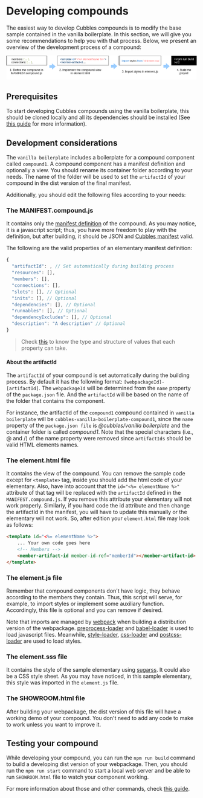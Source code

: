 # Developing compounds

The easiest way to develop Cubbles compounds is to modify the base sample contained in the vanilla boilerplate. In this section, we will give you some recommendations to help you with that process. Below, we present an overview of the development process of a compound:

![Developing a compound with the vanilla boilerplate](../../../assets/images/compound-with-vanilla-boilerplate.png)

## Prerequisites

To start developing Cubbles compounds using the vanilla boilerplate, this should be cloned locally and all its dependencies should be installed (See [this guide](./creating-project.md) for more information).

## Development considerations

The `vanilla boilerplate` includes a boilerplate for a compound component called `compound1`. A compound component has a manifest definition and optionally a view. You should rename its container folder according to your needs. The name of the folder will be used to set the `artifactId` of your compound in the dist version of the final manifest.

Additionally, you should edit the following files according to your needs:

### The **MANIFEST.compound.js**

It contains only the [manifest definition](../../user-guide/terms-and-concepts/artifacts.md#artifact-definition) of the compound. As you may notice, it is a javascript script; thus, you have more freedom to play with the definition, but after building, it should be JSON and [Cubbles manifest](http://cubbles.github.io/cubx-webpackage-document-api/schema-explorer.html?schemaPath=https://raw.githubusercontent.com/cubbles/coder-toolset/develop/packages/webpackage-document-api/lib/jsonSchema/manifestWebpackage-10.1.0.schema.json) valid.

The following are the valid properties of an elementary manifest definition:

```javascript
{
  "artifactId": , // Set automatically during building process
  "resources": [],
  "members": [],
  "connections": [],
  "slots": [], // Optional
  "inits": [], // Optional
  "dependencies": [], // Optional
  "runnables": [], // Optional
  "dependencyExcludes": [], // Optional
  "description": "A description" // Optional
}
```

> Check [this](http://cubbles.github.io/cubx-webpackage-document-api/schema-explorer.html?schemaPath=https://raw.githubusercontent.com/cubbles/coder-toolset/develop/packages/webpackage-document-api/lib/jsonSchema/manifestWebpackage-10.1.0.schema.json) to know the type and structure of values that each property can take.

#### About the artifactId

The `artifactId` of your compound is set automatically during the building process. By default it has the following format: `[webpackageId]-[artifactId]`. The `webpackageId` will be determined from the `name` property of the `package.json` file. And the `artifactId` will be based on the name of the folder that contains the component.

For instance, the artifactId of the `compound1` compound contained in `vanilla boilerplate` will be `cubbles-vanilla-boilerplate-compound1`, since the `name` property of the `package.json file` is *@cubbles/vanilla boilerplate* and the container folder is called *compound1*. Note that the special characters (i.e., @ and /) of the name property were removed since `artifactIds` should be valid HTML elements names.

### The **element.html** file

It contains the view of the compound. You can remove the sample code except for `<template>` tag, inside you should add the html code of your elementary. Also, have into account that the `id="<%= elementName %>"` attribute of that tag will be replaced with the `artifactId` defined in the `MANIFEST.compound.js`. If you remove this attribute your elementary will not work properly. Similarly, if you hard code the id attribute and then change the artifactId in the manifest, you will have to update this manually or the elementary will not work. So, after edition your `element.html` file may look as follows:

```html
<template id="<%= elementName %>">
    ... Your own code goes here
    <!-- Members -->
    <member-artifact-id member-id-ref="memberId"></member-artifact-id>
</template>
```

### The **element.js** file

Remember that compound components don't have logic, they behave according to the members they contain. Thus, this script will serve, for example, to import styles or implement some auxiliary function. Accordingly, this file is optional and you can remove if desired.

Note that imports are managed by [webpack](https://webpack.github.io/) when building a distribution version of the webpackage. [preprocess-loader](https://www.npmjs.com/package/preprocess-loader) and [babel-loader](https://webpack.js.org/loaders/babel-loader/) is used to load javascript files. Meanwhile, [style-loader](https://webpack.js.org/loaders/style-loader/), [css-loader](https://webpack.js.org/loaders/css-loader/) and [postcss-loader](https://webpack.js.org/loaders/postcss-loader/) are used to load styles.

### The **element.sss** file

It contains the style of the sample elementary using [sugarss](https://github.com/postcss/sugarss). It could also be a CSS style sheet. As you may have noticed, in this sample elementary, this style was imported in the `element.js` file.

### The **SHOWROOM.html** file

After building your webpackage, the dist version of this file will have a working demo of your compound. You don't need to add any code to make to work unless you want to improve it.

## Testing your compound

While developing your compound, you can run the `npm run build` command to build a developing dist version of your webpackage. Then, you should run the `npm run start` command to start a local web server and be able to run `SHOWROOM.html` file to watch your component working.

For more information about those and other commands, check [this guide](./available-scripts.md).